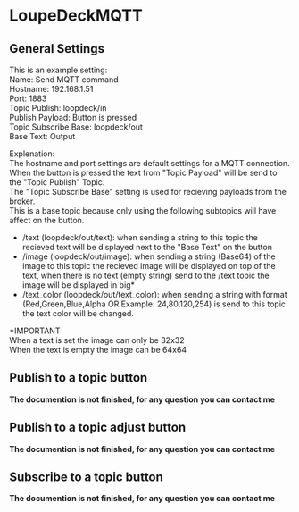 # LoupeDeckMQTT
## General Settings
This is an example setting:  
Name: Send MQTT command  
Hostname: 192.168.1.51  
Port: 1883  
Topic Publish: loopdeck/in  
Publish Payload: Button is pressed  
Topic Subscribe Base: loopdeck/out  
Base Text: Output  

Explenation:  
The hostname and port settings are default settings for a MQTT connection.  
When the button is pressed the text from "Topic Payload" will be send to the "Topic Publish" Topic.  
The "Topic Subscribe Base" setting is used for recieving payloads from the broker.  
This is a base topic because only using the following subtopics will have affect on the button.  
- /text (loopdeck/out/text): when sending a string to this topic the recieved text will be displayed next to the "Base Text" on the button   
- /image (loopdeck/out/image): when sending a string (Base64) of the image to this topic the recieved image will be displayed on top of the text, when there is no text (empty string) send to the /text topic the image will be displayed in big*  
- /text_color (loopdeck/out/text_color): when sending a string with format (Red,Green,Blue,Alpha OR Example: 24,80,120,254) is send to this topic the text color will be changed.  

*IMPORTANT  
When a text is set the image can only be 32x32  
When the text is empty the image can be 64x64  
## Publish to a topic button
__The documention is not finished, for any question you can contact me__
## Publish to a topic adjust button
__The documention is not finished, for any question you can contact me__
## Subscribe to a topic button
__The documention is not finished, for any question you can contact me__